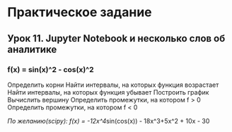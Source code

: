 # Практическое задание 

## Урок 11. Jupyter Notebook и несколько слов об аналитике

### f(x) = sin(x)^2 - cos(x)^2

Определить корни
Найти интервалы, на которых функция возрастает
Найти интервалы, на которых функция убывает
Построить график
Вычислить вершину
Определить промежутки, на котором f > 0
Определить промежутки, на котором f < 0

*По желанию(scipy):
f(x) = -12x^4*sin(cos(x)) - 18x^3+5x^2 + 10x - 30